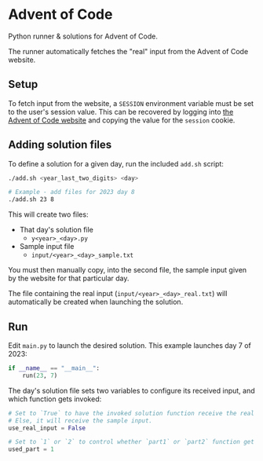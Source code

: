 # Advent of Code

Python runner & solutions for Advent of Code.

The runner automatically fetches the "real" input from the Advent of Code website.

## Setup
To fetch input from the website, a `SESSION` environment variable must be set to the user's session value. This can be recovered by logging into [the Advent of Code website](https://adventofcode.com/) and copying the value for the `session` cookie.

## Adding solution files
To define a solution for a given day, run the included `add.sh` script:

```bash
./add.sh <year_last_two_digits> <day>

# Example - add files for 2023 day 8
./add.sh 23 8
```

This will create two files:
* That day's solution file
    * `y<year>_<day>.py`
* Sample input file
    * `input/<year>_<day>_sample.txt`

You must then manually copy, into the second file, the sample input given by the website for that particular day.

The file containing the real input (`input/<year>_<day>_real.txt`) will automatically be created when launching the solution.

## Run
Edit `main.py` to launch the desired solution. This example launches day 7 of 2023:

```python
if __name__ == "__main__":
    run(23, 7)
```

The day's solution file sets two variables to configure its received input, and which function gets invoked:

```python
# Set to `True` to have the invoked solution function receive the real input for that day.
# Else, it will receive the sample input.
use_real_input = False

# Set to `1` or `2` to control whether `part1` or `part2` function get invoked.
used_part = 1
```
